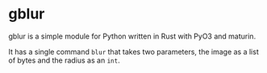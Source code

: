 # gblur

gblur is a simple module for Python written in Rust with PyO3 and maturin.

It has a single command `blur` that takes two parameters, the image as a list of bytes and the radius as an `int`.